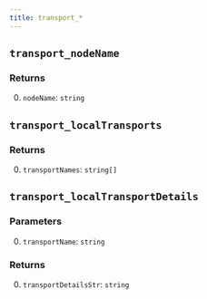 ```yaml
---
title: transport_*
---
```

## `transport_nodeName`

### Returns

0. `nodeName`: `string`

## `transport_localTransports`

### Returns

0. `transportNames`: `string[]`

## `transport_localTransportDetails`

### Parameters

0. `transportName`: `string`

### Returns

0. `transportDetailsStr`: `string`

